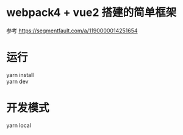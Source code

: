 # webpack4 + vue2 搭建的简单框架
参考 https://segmentfault.com/a/1190000014251654

# 运行
yarn install <br/>
yarn dev

# 开发模式
yarn local